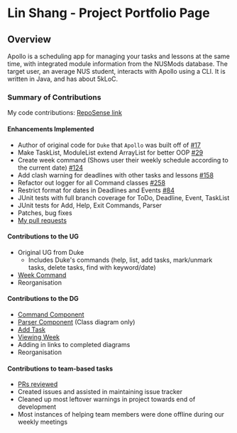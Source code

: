 # Lin Shang - Project Portfolio Page

## Overview
Apollo is a scheduling app for managing your tasks and lessons at the same time, 
with integrated module information from the NUSMods database. 
The target user, an average NUS student, interacts with Apollo using a CLI. 
It is written in Java, and has about 5kLoC. 

### Summary of Contributions
My code contributions: [RepoSense link](https://nus-cs2113-ay2223s2.github.io/tp-dashboard/?search=honglinshang&breakdown=true)    
#### Enhancements Implemented
- Author of original code for `Duke` that `Apollo` was built off of [#17](https://github.com/AY2223S2-CS2113-T13-4/tp/pull/17)
- Make TaskList, ModuleList extend ArrayList for better OOP [#29](https://github.com/AY2223S2-CS2113-T13-4/tp/pull/29)
- Create week command (Shows user their weekly schedule according to the current date) [#124](https://github.com/AY2223S2-CS2113-T13-4/tp/pull/124)
- Add clash warning for deadlines with other tasks and lessons [#158](https://github.com/AY2223S2-CS2113-T13-4/tp/pull/158)
- Refactor out logger for all Command classes [#258](https://github.com/AY2223S2-CS2113-T13-4/tp/pull/258)
- Restrict format for dates in Deadlines and Events [#84](https://github.com/AY2223S2-CS2113-T13-4/tp/pull/84)
- JUnit tests with full branch coverage for ToDo, Deadline, Event, TaskList
- JUnit tests for Add, Help, Exit Commands, Parser
- Patches, bug fixes
- [My pull requests](https://github.com/AY2223S2-CS2113-T13-4/tp/pulls?q=is%3Apr+author%3Ahonglinshang+)
#### Contributions to the UG
- Original UG from Duke
  - Includes Duke's commands (help, list, add tasks, mark/unmark tasks, delete tasks, find with keyword/date)
- [Week Command](https://github.com/AY2223S2-CS2113-T13-4/tp/blob/master/docs/UserGuide.md#week---viewing-weekly-schedule)
- Reorganisation
#### Contributions to the DG
- [Command Component](https://github.com/AY2223S2-CS2113-T13-4/tp/blob/master/docs/DeveloperGuide.md#command-component)
- [Parser Component](https://github.com/AY2223S2-CS2113-T13-4/tp/blob/master/docs/DeveloperGuide.md#parser-component)  (Class diagram only)
- [Add Task](https://github.com/AY2223S2-CS2113-T13-4/tp/blob/master/docs/DeveloperGuide.md#add-task)
- [Viewing Week](https://github.com/AY2223S2-CS2113-T13-4/tp/blob/master/docs/DeveloperGuide.md#viewing-week)
- Adding in links to completed diagrams
- Reorganisation
#### Contributions to team-based tasks
- [PRs reviewed](https://github.com/AY2223S2-CS2113-T13-4/tp/pulls?q=is%3Apr+reviewed-by%3Ahonglinshang+)
- Created issues and assisted in maintaining issue tracker
- Cleaned up most leftover warnings in project towards end of development
- Most instances of helping team members were done offline during our weekly meetings
